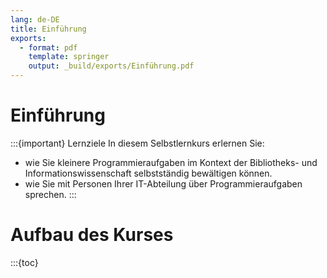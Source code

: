 ```yaml
---
lang: de-DE
title: Einführung
exports:
  - format: pdf
    template: springer
    output: _build/exports/Einführung.pdf
---
```

# Einführung

:::{important} Lernziele
In diesem Selbstlernkurs erlernen Sie:
- wie Sie kleinere Programmieraufgaben im Kontext der Bibliotheks- und Informationswissenschaft selbstständig bewältigen können.
- wie Sie mit Personen Ihrer IT-Abteilung über Programmieraufgaben sprechen.
:::

# Aufbau des Kurses
:::{toc}
